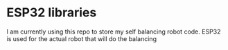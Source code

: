 # ESP32 libraries

I am currently using this repo to store my self balancing robot code. ESP32 is used for the actual robot that will do the balancing

